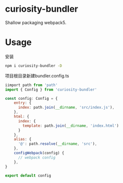 # curiosity-bundler

Shallow packaging webpack5.

# Usage

安装

```sh
npm i curiosity-bundler -D
```

项目根目录新建bundler.config.ts
```js
iimport path from 'path'
import { Config } from 'curiosity-bundler'

const config: Config = {
    entry: {
      index: path.join(__dirname, 'src/index.js'),
    },
    html: {
      index: {
        template: path.join(__dirname, 'index.html')
      }
    },
    alias: {
      '@': path.resolve(__dirname, 'src'),
    },
    configWebpack(config) {
      // webpack config
    },
}

export default config
```
